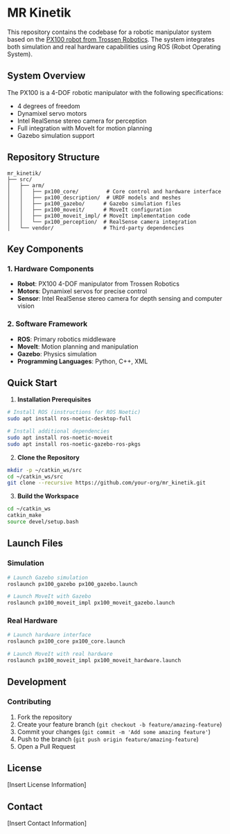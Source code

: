 # MR Kinetik

This repository contains the codebase for a robotic manipulator system based on the [PX100 robot from Trossen Robotics](https://docs.trossenrobotics.com/interbotix_xsarms_docs/specifications/px100.html). The system integrates both simulation and real hardware capabilities using ROS (Robot Operating System).

## System Overview

The PX100 is a 4-DOF robotic manipulator with the following specifications:
- 4 degrees of freedom
- Dynamixel servo motors
- Intel RealSense stereo camera for perception
- Full integration with MoveIt for motion planning
- Gazebo simulation support

## Repository Structure

```
mr_kinetik/
├── src/
│   ├── arm/
│   │   ├── px100_core/         # Core control and hardware interface
│   │   ├── px100_description/  # URDF models and meshes
│   │   ├── px100_gazebo/      # Gazebo simulation files
│   │   ├── px100_moveit/      # MoveIt configuration
│   │   ├── px100_moveit_impl/ # MoveIt implementation code
│   │   └── px100_perception/  # RealSense camera integration
│   └── vendor/                # Third-party dependencies
```

## Key Components

### 1. Hardware Components
- **Robot**: PX100 4-DOF manipulator from Trossen Robotics
- **Motors**: Dynamixel servos for precise control
- **Sensor**: Intel RealSense stereo camera for depth sensing and computer vision

### 2. Software Framework
- **ROS**: Primary robotics middleware
- **MoveIt**: Motion planning and manipulation
- **Gazebo**: Physics simulation
- **Programming Languages**: Python, C++, XML

## Quick Start

1. **Installation Prerequisites**
```bash
# Install ROS (instructions for ROS Noetic)
sudo apt install ros-noetic-desktop-full

# Install additional dependencies
sudo apt install ros-noetic-moveit
sudo apt install ros-noetic-gazebo-ros-pkgs
```

2. **Clone the Repository**
```bash
mkdir -p ~/catkin_ws/src
cd ~/catkin_ws/src
git clone --recursive https://github.com/your-org/mr_kinetik.git
```

3. **Build the Workspace**
```bash
cd ~/catkin_ws
catkin_make
source devel/setup.bash
```

## Launch Files

### Simulation
```bash
# Launch Gazebo simulation
roslaunch px100_gazebo px100_gazebo.launch

# Launch MoveIt with Gazebo
roslaunch px100_moveit_impl px100_moveit_gazebo.launch
```

### Real Hardware
```bash
# Launch hardware interface
roslaunch px100_core px100_core.launch

# Launch MoveIt with real hardware
roslaunch px100_moveit_impl px100_moveit_hardware.launch
```

## Development

### Contributing
1. Fork the repository
2. Create your feature branch (`git checkout -b feature/amazing-feature`)
3. Commit your changes (`git commit -m 'Add some amazing feature'`)
4. Push to the branch (`git push origin feature/amazing-feature`)
5. Open a Pull Request

## License
[Insert License Information]

## Contact
[Insert Contact Information]